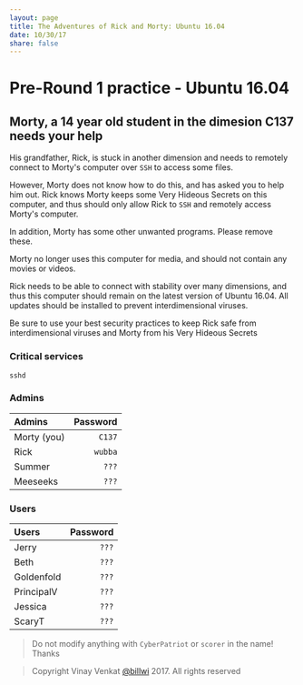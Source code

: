 ```yaml
---
layout: page
title: The Adventures of Rick and Morty: Ubuntu 16.04
date: 10/30/17
share: false
---
```


# Pre-Round 1 practice - Ubuntu 16.04

## Morty, a 14 year old student in the dimesion C137 needs your help

His grandfather, Rick, is stuck in another dimension and needs to remotely connect to Morty's computer over `SSH` to access some files.

However, Morty does not know how to do this, and has asked you to help him out. Rick knows Morty keeps some Very Hideous Secrets on this computer, and thus should only allow Rick to `SSH` and remotely access Morty's computer.

In addition, Morty has some other unwanted programs. Please remove these.

Morty no longer uses this computer for media, and should not contain any movies or videos.

Rick needs to be able to connect with stability over many dimensions, and thus this computer should remain on the latest version of Ubuntu 16.04. All updates should be installed to prevent interdimensional viruses.

Be sure to use your best security practices to keep Rick safe from interdimensional viruses and Morty from his Very Hideous Secrets

### Critical services

`sshd`

### Admins

| Admins | Password |
|:--------|--------:|
| Morty (you)   | `C137`   |
| Rick   | `wubba`   |
| Summer  | `???`   |
| Meeseeks | `???`   |

### Users

| Users   | Password |
|:--------|--------:|
| Jerry  | `???` |
| Beth   | `???` |
| Goldenfold    | `???`   |
| PrincipalV   | `???`   |
| Jessica | `???`   |
| ScaryT    | `???`   |

> Do not modify anything with `CyberPatriot` or `scorer` in the name! Thanks


> Copyright Vinay Venkat [@billwi](https://github.com/billwi) 2017. All rights reserved
